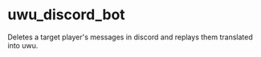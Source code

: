 # uwu_discord_bot
Deletes a target player's messages in discord and replays them translated into uwu.
